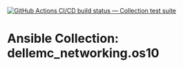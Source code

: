 [![GitHub Actions CI/CD build status — Collection test suite](https://github.com/coll-test/dellemc_networking.os10/workflows/Collection%20test%20suite/badge.svg?branch=master)](https://github.com/coll-test/dellemc_networking.os10/actions?query=workflow%3A%22Collection%20test%20suite%22)

Ansible Collection: dellemc_networking.os10
=================================================